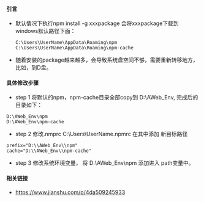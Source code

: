 #### 引言
- 默认情况下执行npm install -g xxxpackage 会将xxxpackage下载到windows默认路径下面：
    ```
    C:\Users\UserName\AppData\Roaming\npm
    C:\Users\UserName\AppData\Roaming\npm-cache
    ```
- 随着安装的package越来越多，会导致系统盘空间不够，需要重新转移地方，比如，到D盘。

#### 具体修改步骤
- step 1 将默认的npm，npm-cache目录全部copy到 D:\AWeb_Env, 完成后的目录如下：
```
D:\AWeb_Env\npm
D:\AWeb_Env\npm-cache
```

- step 2 修改.nmprc C:\Users\UserName\.npmrc 在其中添加 新目标路径
```
prefix="D:\\AWeb_Env\\npm"
cache="D:\\AWeb_Env\\npm-cache"
```
- step 3 修改系统环境变量， 将 D:\AWeb_Env\npm 添加进入 path变量中。

#### 相关链接
- https://www.jianshu.com/p/4da509245933